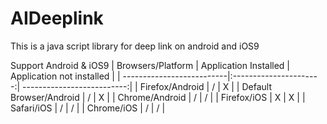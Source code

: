 # AIDeeplink
This is a java script library for deep link on android and iOS9

Support Android & iOS9
| Browsers/Platform         | Application Installed  | Application not installed  |
| --------------------------|:----------------------:| --------------------------:|
| Firefox/Android           |          /             |             X              |
| Default Browser/Android   |          /             |             X              |
| Chrome/Android            |          /             |             /              |
| Firefox/iOS               |          X             |             X              |
| Safari/iOS                |          /             |             /              |
| Chrome/iOS                |          /             |             /              |
